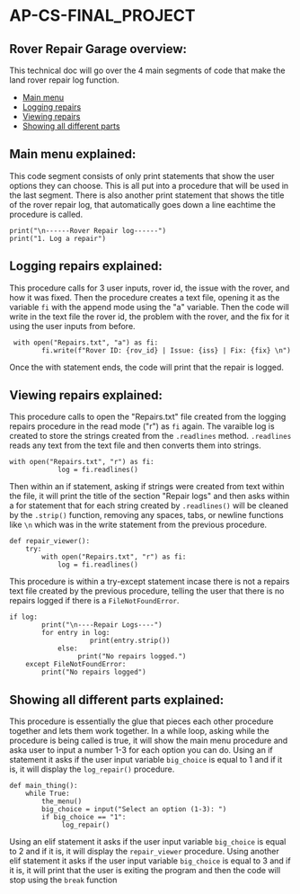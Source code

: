 # AP-CS-FINAL_PROJECT
## Rover Repair Garage overview:
This technical doc will go over the 4 main segments of code that make the land rover repair log function.

- [Main menu](#main-menu-explained)
- [Logging repairs](#logging-repairs-explained)
- [Viewing repairs](#viewing-repairs-explained)
- [Showing all different parts](#showing-all-different-parts-explained)


## Main menu explained:
This code segment consists of only print statements that show the user options they can choose. This is all put into a procedure that will be used in the last segment. There is also another print statement that shows the title of the rover repair log, that automatically goes down a line eachtime the procedure is called.

```
print("\n------Rover Repair log------")
print("1. Log a repair")
```


## Logging repairs explained:
This procedure calls for 3 user inputs, rover id, the issue with the rover, and how it was fixed. Then the procedure creates a text file, opening it as the variable `fi` with the append mode using the "a" variable. Then the code will write in the text file the rover id, the problem with the rover, and the fix for it using the user inputs from before. 

```
 with open("Repairs.txt", "a") as fi:
        fi.write(f"Rover ID: {rov_id} | Issue: {iss} | Fix: {fix} \n")
```
  
Once the with statement ends, the code will print that the repair is logged.


## Viewing repairs explained:
This procedure calls to open the "Repairs.txt" file created from the logging repairs procedure in the read mode ("r") as `fi` again. The varaible log is created to store the strings created from the `.readlines` method. `.readlines` reads any text from the text file and then converts them into strings.

```
with open("Repairs.txt", "r") as fi:
            log = fi.readlines()
```

Then within an if statement, asking if strings were created from text within the file, it will print the title of the section "Repair logs" and then asks within a for statement that for each string created by `.readlines()` will be cleaned by the `.strip()` function, removing any spaces, tabs, or newline functions like `\n` which was in the write statement from the previous procedure. 

```
def repair_viewer():
    try:
        with open("Repairs.txt", "r") as fi:
            log = fi.readlines()
```

This procedure is within a try-except statement incase there is not a repairs text file created by the previous procedure, telling the user that there is no repairs logged if there is a `FileNotFoundError`.

```
if log:
        print("\n----Repair Logs----")
        for entry in log:
                    print(entry.strip())
            else:
                 print("No repairs logged.")
    except FileNotFoundError:
        print("No repairs logged")
```


## Showing all different parts explained:
This procedure is essentially the glue that pieces each other procedure together and lets them work together. In a while loop, asking while the procedure is being called is true, it will show the main menu procedure and aska user to input a number 1-3 for each option you can do. Using an if statement it asks if the user input variable `big_choice` is equal to 1 and if it is, it will display the `log_repair()` procedure. 
```
def main_thing():
    while True:
        the_menu()
        big_choice = input("Select an option (1-3): ")
        if big_choice == "1": 
             log_repair()
```

Using an elif statement it asks if the user input variable `big_choice` is equal to 2 and if it is, it will display the `repair_viewer` procedure. 
Using another elif statement it asks if the user input variable `big_choice` is equal to 3 and if it is, it will print that the user is exiting the program and then the code will stop using the `break` function
